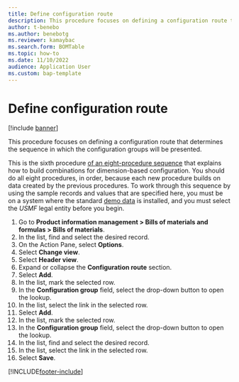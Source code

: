 ```yaml
---
title: Define configuration route
description: This procedure focuses on defining a configuration route that determines the sequence in which the configuration groups will be presented. 
author: t-benebo
ms.author: benebotg
ms.reviewer: kamaybac
ms.search.form: BOMTable   
ms.topic: how-to
ms.date: 11/10/2022
audience: Application User
ms.custom: bap-template
---
```


# Define configuration route

[!include [banner](../../includes/banner.md)]

This procedure focuses on defining a configuration route that determines the sequence in which the configuration groups will be presented.

This is the sixth procedure [of an eight-procedure sequence](../dimension-based-product-configuration.md#sequence) that explains how to build combinations for dimension-based configuration. You should do all eight procedures, in order, because each new procedure builds on data created by the previous procedures. To work through this sequence by using the sample records and values that are specified here, you must be on a system where the standard [demo data](../../../fin-ops-core/fin-ops/get-started/demo-data.md) is installed, and you must select the *USMF* legal entity before you begin.

1. Go to **Product information management \> Bills of materials and formulas \> Bills of materials**.
2. In the list, find and select the desired record.
3. On the Action Pane, select **Options**.
4. Select **Change view**.
5. Select **Header view**.
6. Expand or collapse the **Configuration route** section.
7. Select **Add**.
8. In the list, mark the selected row.
9. In the **Configuration group** field, select the drop-down button to open the lookup.
10. In the list, select the link in the selected row.
11. Select **Add**.
12. In the list, mark the selected row.
13. In the **Configuration group** field, select the drop-down button to open the lookup.
14. In the list, find and select the desired record.
15. In the list, select the link in the selected row.
16. Select **Save**.



[!INCLUDE[footer-include](../../../includes/footer-banner.md)]